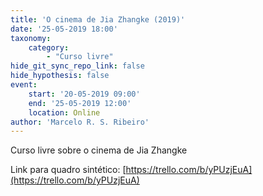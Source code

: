 ```yaml
---
title: 'O cinema de Jia Zhangke (2019)'
date: '25-05-2019 18:00'
taxonomy:
    category:
        - "Curso livre"
hide_git_sync_repo_link: false
hide_hypothesis: false
event:
    start: '20-05-2019 09:00'
    end: '25-05-2019 12:00'
    location: Online
author: 'Marcelo R. S. Ribeiro'
---
```


Curso livre sobre o cinema de Jia Zhangke

Link para quadro sintético: [https://trello.com/b/yPUzjEuA](https://trello.com/b/yPUzjEuA)